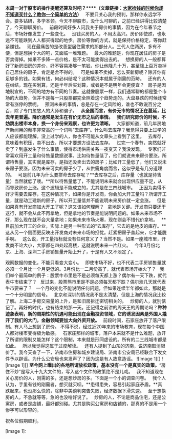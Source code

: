 **本周一对于股市的操作提醒还算及时吧？****（**文章链接：**[大家捡钱的时候你却不知道买什么？教你一个简单的方法][Link 1]）**
 
不要只关心我的预判，那样你永远学不会。要多钻研，多学本领。今天不聊股市，没什么可聊的，之前已经讲得比较清楚了，今天聊聊房价。
 
前段时间好多人问我关于房价的事情，因为在今年春节之后，市场好像发生了一些变化。
 
没钱买房的人，不用太高兴。房价即使跌，也永远不可能跌到人人都买得起的地步。房价等你的方式，就是保持价格稳定，等你赶紧赚钱。
 
现在最痛苦的是改善型居住需求的那部分人。三代人住两房，多有不便，但是想换个大的吧，又面临一堆难题。
 
最大的难题是，你现在居住的房子是否卖得掉。如果不多降一点价格，是不太可能卖得出去的。
 
想换房的人一般都算好了新房旧房的差价，好不容易凑够一笔钱，你让他降几十万，甚至降上百万卖掉自己居住的房子，肯定是舍不得的。
 
可是如果不卖掉，怎么买新房呢？除非你有足够多的钱。如果有钱，何必纠结呢？这种情况本就属于刚需的范畴。
 
还有的人在纠结，现在买划算，还是半年后买划算，或者是不是明年会更便宜？
 
房子是因地制宜的，不同的地方有不同的节奏。这就像股票一样，我们通常聊的都是整个市场的大趋势，但并不是每一只股票都完全照着这个趋势走的。大盘暴跌的时候还常常有涨停的票呢。
 
预测未来的事情，总是存在一定风险的，谁也不敢说百分之百，除了专门忽悠人的大师和骗子。
 
**从全国而言，有价无市的情况正在蔓延，比去年更普遍。降价通常是发生在有价无市之后的事情。**
 
**我们研究房价的时候，不妨跳出楼市本身，换一个身份来观察，也许更为清晰。**
 
大家都知道，前几年房地产新闻用的频率非常高的一个词叫“去库存”。什么叫去库存？我觉得只要上过学的人应该都能理解。没上过学的人，你也不可能从文章头上看到了这里。
 
去库存，意味着有积压，卖不出去，所以才要想方设法去库存。
 
过完一个春节，突然就好卖了？到底发生了什么事情，使得市场供需关系一夜变天？我没发现。
 
专家们非常喜欢用开工量和待售量数据说事。比如待售量低了，他们就说未来房价要涨。所谓待售量，其实就是库存，是指还没卖出去的房子；比如开工量低了，他们又说未来房子要涨。因为未来可卖的房子少了，从供需角度而言，这似乎是有几分道理的。
 
可是前几年为什么要拼命去库存呢？**去库存之后，库存量（也就是待售量）当然就低了喽。**所以待售量低了，不能说明未来就会出现供应量不足，从而导致房价上涨。这个逻辑是不能成立的，尤其是在三四线城市。
 
正因为卖得不好才需要去库存，在这种情况下，如果你是开发商，你会加大开工量吗？所谓开工量，就是动工建新的房子。所以开工量低并不能说明未来房价就一定会涨。
 
但是如果真有开发商加大开工了呢？这又该如何理解？
 
拿地是关键。开发商只要还干这行，就不会从此不再拿地，但是拿地的节奏是能说明问题的。如果未来市场不好，那么现在就不会大量拿地；如果未来市场火爆，现在则会不惜代价拿地。
 
**目前加大开工的企业，实际上是另一种形式的“去库存”，它去的是地皮的库存。**这从另一个侧面更反映出开发商对未来市场的担忧。赶紧把房子盖起来，它才能脱手啊。
 
这么说，开工量指标就没有任何意义了？当然不是。如果一座城市里，开发商不论大小，大家都在四处起高楼，这就说明未来一片红火。
 
今年3月份北京、上海、深圳二手房销售量开始上升了，于是有人又不淡定了。
  
观察数据的变化，不能只看变大变小。
 
即使市场不好，也不代表二手房销售量就必须一个月比一个月更低的。3月份比一二月份高了，就代表市场开始火了？
 
我们举个最简单的例子：股票牛市里是不是必须每天都上涨？偶尔有一天下跌，就代表牛市结束了？
 
反过来，股票熊市里是不是必须每天都下跌？偶尔涨几天就代表牛市要来了？
 
一个月的变化不能说明任何问题，但如果连续半年都如此，那就是一个十分明显的信号。
 
北京和深圳的情况我不是太清楚，但是上海的情况我比较了解。上海二手房交易量的上升，是和旧房拆迁密切相关的。
 
炒房的人，就别惦记了。再好的时代，也有结束的那一天。还记得之前讲的周天王的周期论吗？**种种迹象表明，新的周期性的机遇可能出现在金融投资领域，它的诱发因素是外国人撬开了我们的大门，金融领域要加大向外资开放。**
 
前段时间，石家庄放开了落户限制。有人马上想到了房价。
不得不说，经过近20年来的市场教育，现在每个中国人都对楼市变得极为敏感。
 
石家庄那样的城市，落户本来就不是什么难题，放开了所谓的限制又能怎样？这个限制，本来就是形同虚设的。所有的二三线城市都是如此。
 
所以我觉得这属于过度解读。
 
还有人提到了山东的济南，说济南取消限价了。我今天查了一下，济南市住房和城乡建设局、济南市公安局已经联合下发文件予以辟谣。为什么公安局也来发声了？因为这是有人故意造谣。
![Image 1][]
![Image 1][]
**至今网上曝出的各地所谓放松政策，基本没有一个是真实的政策。**“房住不炒”是写入十九大文件的，写入这个文件的政策绝不是儿戏。
 
我不知道现在关心房价的人，刚需的多，还是想炒房的多。下面是一个小的调查问卷。
 
我个人认为，手里有钱的刚需者，想买就买呗。**患得患失，容易引起家庭矛盾。**真跌起来，也没那么快的，除非中美谈判突告失败，经济数据下滑失速。
 
至于想换房的人，不急就等等，急的也没啥好说了。
 
炒房的人，不论是商品住宅，还是公寓房，或者是店铺，最好都别碰。尤其是购买公寓房和店铺的，那真的不是用一个惨字可以形容的。
  
祝各位假期顺利。

[Link 1]: http://mp.weixin.qq.com/s?__biz=MzU0NTkyOTAzMw==&mid=2247486165&idx=1&sn=b5167edbcfc4b92e4ebec31f4747ec46&chksm=fb6428f3cc13a1e59469333430ae4761dfae89a93b3e4a13a8fedd809d8b8b1c5bd6b04e0790&scene=21#wechat_redirect
[Image 1]: 